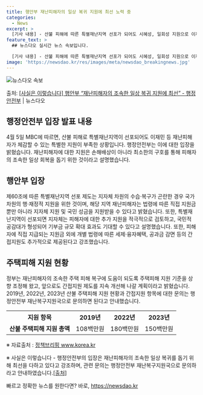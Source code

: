```yaml
---
title: 행안부 재난피해자의 일상 복귀 지원에 최선 노력 중
categories:
  - News
excerpt: >
  [기사 내용] - 산불 피해에 따른 특별재난지역 선포가 되어도 시혜성, 일회성 지원으로 이재민 등 재난피해자…
feature_text: >
  ## 뉴스다오 실시간 뉴스 속보입니다.

  [기사 내용] - 산불 피해에 따른 특별재난지역 선포가 되어도 시혜성, 일회성 지원으로 이재민 등 재난피해자…
image: 'https://newsdao.kr/res/images/meta/newsdao_breakingnews.jpg'
---
```


![뉴스다오 속보](https://newsdao.kr/res/images/meta/newsdao_breakingnews.jpg)

<p>출처: <a href="https://newsdao.kr/3546" rel="dofollow">[사실은 이렇습니다] 행안부 “재난피해자의 조속한 일상 복귀 지원에 최선” - 행정안전부</a> | 뉴스다오</p>

<h2 data-ke-size="size26">행정안전부 입장 발표 내용</h2>
<p data-ke-size="size16">4월 5일 MBC에 따르면, 산불 피해로 특별재난지역이 선포되어도 이재민 등 재난피해자가 체감할 수 있는 특별한 지원이 부족한 상황입니다. 행정안전부는 이에 대한 입장을 밝혔습니다. 재난피해자에 대한 지원은 손해배상이 아니라 최소한의 구호를 통해 피해자의 조속한 일상 회복을 돕기 위한 것이라고 설명했습니다.</p>

<h2 data-ke-size="size26">행안부 입장</h2>
<p data-ke-size="size16">제60조에 따른 특별재난지역 선포 제도는 지자체 차원의 수습·복구가 곤란한 경우 국가 차원의 행·재정적 지원을 위한 것이며, 해당 지역 재난피해자는 법령에 따른 직접 지원금뿐만 아니라 지자체 지원 및 국민 성금을 지원받을 수 있다고 밝혔습니다. 또한, 특별재난지역이 선포되면 지자체는 피해자에 대한 추가 지원을 적극적으로 검토하고, 국민적 공감대가 형성되어 기부금 규모 확대 효과도 기대할 수 있다고 설명했습니다. 또한, 피해자에 직접 지급되는 지원금 외에 개별 법령에 따른 세제·융자혜택, 공과금 감면 등의 간접지원도 추가적으로 제공된다고 강조했습니다.</p>

<h2 data-ke-size="size26">주택피해 지원 현황</h2>
<p data-ke-size="size16">정부는 재난피해자의 조속한 주택 피해 복구에 도움이 되도록 주택피해 지원 기준을 상향 조정해 왔고, 앞으로도 간접지원 제도를 지속 개선해 나갈 계획이라고 밝혔습니다. 2019년, 2022년, 2023년 산불 주택피해 지원 현황과 간접지원 항목에 대한 문의는 행정안전부 재난복구지원국으로 문의하면 된다고 안내했습니다.</p>

<table>
	<tr>
		<th>지원 항목</th>
		<th>2019년</th>
		<th>2022년</th>
		<th>2023년</th>
	</tr>
	<tr>
		<td style="text-align: center; height: 17px;"><b>산불 주택피해 지원 총액</b></td>
		<td style="text-align: center; height: 17px;">108백만원 </td>
		<td style="text-align: center; height: 17px;">180백만원</td>
		<td style="text-align: center; height: 17px;">150백만원</td>
	</tr>
</table>

<p data-ke-size="size16">※ 자료출처 : <a href="https://www.korea.kr/" target="_blank">정책브리핑 www.korea.kr</a></p>
<p data-ke-size="size16">※ 사실은 이렇습니다 - 행정안전부의 입장은 재난피해자의 조속한 일상 복귀를 돕기 위해 최선을 다하고 있다고 강조하며, 관련 문의는 행정안전부 재난복구지원국으로 문의하라고 안내하였습니다.<a href="https://newsdao.kr/3546" target="_blank">[출처]</a></p>
 

빠르고 정확한 뉴스를 원한다면? 바로, <a href="https://newsdao.kr" rel="dofollow">https://newsdao.kr</a>


